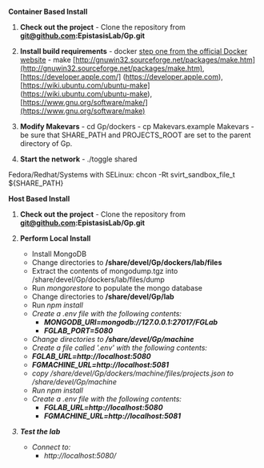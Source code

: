 **Container Based Install**
1. **Check out the project**
        - Clone the repository from  <b>git@github.com:EpistasisLab/Gp.git</b>

2. **Install build requirements**
        - docker [step one from the official Docker website](https://docs.docker.com/engine/getstarted/step_one/)
        - make [http://gnuwin32.sourceforge.net/packages/make.htm](http://gnuwin32.sourceforge.net/packages/make.htm),[https://developer.apple.com/] (https://developer.apple.com),[https://wiki.ubuntu.com/ubuntu-make] (https://wiki.ubuntu.com/ubuntu-make),[https://www.gnu.org/software/make/](https://www.gnu.org/software/make)
3. **Modify Makevars**
        - cd Gp/dockers
        - cp Makevars.example Makevars
        - be sure that SHARE_PATH and PROJECTS_ROOT are set to the parent directory of Gp.

4. **Start the network**
        - ./toggle shared

Fedora/Redhat/Systems with SELinux:
chcon -Rt svirt_sandbox_file_t ${SHARE_PATH}

**Host Based Install**
1. **Check out the project**
        - Clone the repository from  <b>git@github.com:EpistasisLab/Gp.git</b>
2. **Perform Local Install**
	- Install MongoDB
	- Change directories to <b>/share/devel/Gp/dockers/lab/files</b>
	- Extract the contents of mongodump.tgz into /share/devel/Gp/dockers/lab/files/dump
	- Run <i>mongorestore</i> to populate the mongo database
	- Change directories to <b>/share/devel/Gp/lab</b>
	- Run <i>npm install<i>
	- Create a .env file with the following contents:
    	- <b>MONGODB_URI=mongodb://127.0.0.1:27017/FGLab</b>
    	- <b>FGLAB_PORT=5080</b>
	- Change directories to <b>/share/devel/Gp/machine</b>
	- Create a file called '.env' with the following contents:
	- <b>FGLAB_URL=http://localhost:5080</b>
	- <b>FGMACHINE_URL=http://localhost:5081</b>
    - copy /share/devel/Gp/dockers/machine/files/projects.json to /share/devel/Gp/machine
	- Run <i>npm install<i>
	- Create a .env file with the following contents:
    	- <b>FGLAB_URL=http://localhost:5080</b>
    	- <b>FGMACHINE_URL=http://localhost:5081</b>

3. **Test the lab**
	- Connect to:
    	- http://localhost:5080/

